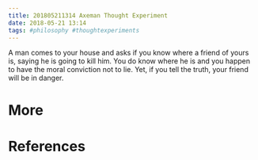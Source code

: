 ```yaml
---
title: 201805211314 Axeman Thought Experiment
date: 2018-05-21 13:14
tags: #philosophy #thoughtexperiments
---
```

A man comes to your house and asks if you know where a friend of yours is, saying he is going to kill him. You do know where he is and you happen to have the moral conviction not to lie. Yet, if you tell the truth, your friend will be in danger.

# More


# References
